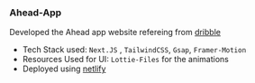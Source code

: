 ### Ahead-App
Developed the Ahead app website refereing from [dribble](https://dribbble.com/shots/19807069-Ahead-app-redesign-concept)

- Tech Stack used: `Next.JS` , `TailwindCSS`, `Gsap`, `Framer-Motion`
- Resources Used for UI: `Lottie-Files` for the animations
- Deployed using [netlify](https://dancing-twilight-fff295.netlify.app/)
